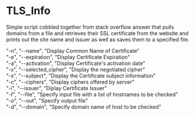 # TLS_Info

Simple script cobbled together from stack overflow answer that pulls domains from a file and retrieves their SSL certificate from the website and prints out the site name and issuer as well as saves them to a specified file.  


"-n", "--name", "Display Common Name of Certificate"  
"-e", "--expiration", "Display Certificate Expiration"  
"-a", "--activation", "Display Certificate's activation date"  
"-x", "--selected_cipher", "Display the negotiated cipher"  
"-s", "--subject", "Display the Certificate subject information"  
"-c", "--ciphers", "Display ciphers offered by server"  
"-i", "--issuer", "Diplay Certificate Issuer"  
"-f", "--file", "Specify input file with a list of hostnames to be checked"  
"-o", "--out", "Specify output file"  
"-d", "--domain", "Specify domain name of host to be checked"  

